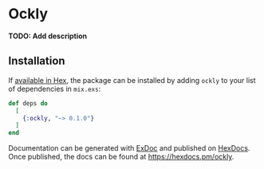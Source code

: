 # Ockly

**TODO: Add description**

## Installation

If [available in Hex](https://hex.pm/docs/publish), the package can be installed
by adding `ockly` to your list of dependencies in `mix.exs`:

```elixir
def deps do
  [
    {:ockly, "~> 0.1.0"}
  ]
end
```

Documentation can be generated with [ExDoc](https://github.com/elixir-lang/ex_doc)
and published on [HexDocs](https://hexdocs.pm). Once published, the docs can
be found at <https://hexdocs.pm/ockly>.

